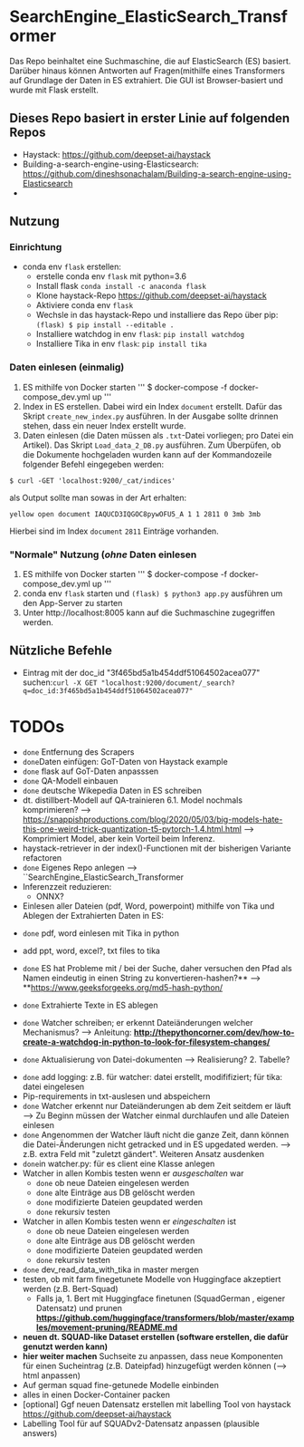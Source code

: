 # SearchEngine_ElasticSearch_Transformer

Das Repo beinhaltet eine Suchmaschine, die auf ElasticSearch (ES) basiert. Darüber hinaus können Antworten auf Fragen(mithilfe eines Transformers auf Grundlage der Daten in ES extrahiert. Die GUI ist Browser-basiert und wurde mit Flask erstellt.

## Dieses Repo basiert in erster Linie auf folgenden Repos

- Haystack: https://github.com/deepset-ai/haystack
- Building-a-search-engine-using-Elasticsearch: https://github.com/dineshsonachalam/Building-a-search-engine-using-Elasticsearch
- 


## Nutzung

### Einrichtung

- conda env `flask` erstellen:
  *  erstelle conda env `flask` mit python=3.6
  * Install flask `conda install -c anaconda flask`
  * Klone haystack-Repo https://github.com/deepset-ai/haystack
  * Aktiviere conda env `flask`
  * Wechsle in das haystack-Repo und installiere das Repo über pip: `(flask) $ pip install --editable .`
  * Installiere watchdog in env `flask`: `pip install watchdog`
  * Installiere Tika in env `flask`: `pip install tika`

### Daten einlesen (einmalig)
1. ES mithilfe von Docker starten
'''
$ docker-compose -f docker-compose_dev.yml up
'''
2. Index in ES erstellen. Dabei wird ein Index `document` erstellt. Dafür das Skript `create_new_index.py` ausführen. In der Ausgabe sollte drinnen stehen, dass ein neuer Index erstellt wurde.
3. Daten einlesen (die Daten müssen als `.txt`-Datei vorliegen; pro Datei ein Artikel). Das Skript `Load_data_2_DB.py` ausführen. Zum Überpüfen, ob die Dokumente hochgeladen wurden kann auf der Kommandozeile folgender Befehl eingegeben werden:
```
$ curl -GET 'localhost:9200/_cat/indices'
```
als Output sollte man sowas in der Art erhalten:
```
yellow open document IAQUCD3IQGOC8pywOFU5_A 1 1 2811 0 3mb 3mb
```
Hierbei sind im Index `document` `2811` Einträge vorhanden.


### "Normale" Nutzung (*ohne* Daten einlesen
1. ES mithilfe von Docker starten
'''
$ docker-compose -f docker-compose_dev.yml up
'''
2. conda env `flask` starten und `(flask) $ python3 app.py` ausführen um den App-Server zu starten
3. Unter http://localhost:8005 kann auf die Suchmaschine zugegriffen werden.

## Nützliche Befehle
- Eintrag mit der doc_id "3f465bd5a1b454ddf51064502acea077" suchen:`curl -X GET "localhost:9200/document/_search?q=doc_id:3f465bd5a1b454ddf51064502acea077"`

# TODOs

- `done` Entfernung des Scrapers 
- `done`Daten einfügen: GoT-Daten von Haystack example
-  `done` flask auf GoT-Daten anpasssen
- `done` QA-Modell einbauen
- `done` deutsche Wikepedia Daten in ES schreiben
- dt. distillbert-Modell auf QA-trainieren
	6.1. Model nochmals komprimieren? --> https://snappishproductions.com/blog/2020/05/03/big-models-hate-this-one-weird-trick-quantization-t5-pytorch-1.4.html.html --> Komprimiert Model, aber kein Vorteil beim Inferenz.
- haystack-retriever in der index()-Functionen mit der bisherigen Variante refactoren
- `done` Eigenes Repo anlegen --> ``SearchEngine_ElasticSearch_Transformer
- Inferenzzeit reduzieren:
	* ONNX?
- Einlesen aller Dateien (pdf, Word, powerpoint) mithilfe von Tika und Ablegen der Extrahierten Daten in ES:
 * `done` pdf, word einlesen mit Tika in python
 * add ppt, word, excel?, txt files to tika
 * `done` ES hat Probleme mit / bei der Suche, daher versuchen den Pfad als Namen eindeutig in einen String zu konvertieren-hashen?** --> **https://www.geeksforgeeks.org/md5-hash-python/
 
 * `done` Extrahierte Texte in ES ablegen
 * `done` Watcher schreiben; er erkennt Dateiänderungen welcher Mechanismus?
  --> Anleitung: **http://thepythoncorner.com/dev/how-to-create-a-watchdog-in-python-to-look-for-filesystem-changes/**
 * `done` Aktualisierung von Datei-dokumenten --> Realisierung? 2. Tabelle?
- `done` add logging: z.B. für watcher: datei erstellt, modififiziert; für tika: datei eingelesen
- Pip-requirements in txt-auslesen und abspeichern
- `done` Watcher erkennt nur Dateiänderungen ab dem Zeit seitdem er läuft --> Zu Beginn müssen der Watcher einmal durchlaufen und alle Dateien einlesen
- `done` Angenommen der Watcher läuft nicht die ganze Zeit, dann können die Datei-Änderungen nicht getracked und in ES upgedated werden. --> z.B. extra Feld mit "zuletzt gändert". Weiteren Ansatz ausdenken  
- `done`in watcher.py: für es client eine Klasse anlegen
- Watcher in allen Kombis testen wenn er _ausgeschalten_ war
    * `done` ob neue Dateien eingelesen werden
    * `done` alte Einträge aus DB gelöscht werden
    * `done` modifizierte Dateien geupdated werden
    * `done` rekursiv testen
- Watcher in allen Kombis testen wenn er _eingeschalten_ ist
    * `done`  ob neue Dateien eingelesen werden
    * `done` alte Einträge aus DB gelöscht werden
    * `done` modifizierte Dateien geupdated werden
    * `done` rekursiv testen
- `done` dev_read_data_with_tika in master mergen
- testen, ob mit farm finegetunete Modelle von Huggingface akzeptiert werden (z.B. Bert-Squad)
  * Falls ja, 1. Bert mit Huggingface finetunen (SquadGerman , eigener Datensatz) und prunen **https://github.com/huggingface/transformers/blob/master/examples/movement-pruning/README.md**
- **neuen dt. SQUAD-like Dataset erstellen (software erstellen, die dafür genutzt werden kann)**
- **hier weiter machen** Suchseite zu anpassen, dass neue Komponenten für einen Sucheintrag (z.B. Dateipfad) hinzugefügt werden können (--> html anpassen)
- Auf german squad fine-getunede Modelle einbinden
- alles in einen Docker-Container packen
- [optional] Ggf neuen Datensatz erstellen mit labelling Tool von haystack https://github.com/deepset-ai/haystack
- Labelling Tool für auf SQUADv2-Datensatz anpassen (plausible answers)




